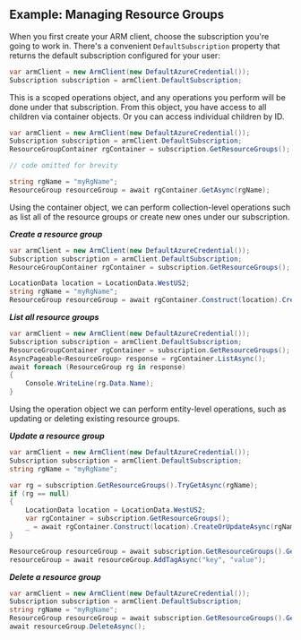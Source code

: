 Example: Managing Resource Groups
--------------------------------------

When you first create your ARM client, choose the subscription you're going to work in. There's a convenient `DefaultSubscription` property that returns the default subscription configured for your user:

```C# Snippet:Managing_Resource_Groups_DefaultSubscription
var armClient = new ArmClient(new DefaultAzureCredential());
Subscription subscription = armClient.DefaultSubscription;
```

This is a scoped operations object, and any operations you perform will be done under that subscription. From this object, you have access to all children via container objects. Or you can access individual children by ID.

```C# Snippet:Managing_Resource_Groups_GetResourceGroupContainer
var armClient = new ArmClient(new DefaultAzureCredential());
Subscription subscription = armClient.DefaultSubscription;
ResourceGroupContainer rgContainer = subscription.GetResourceGroups();

// code omitted for brevity

string rgName = "myRgName";
ResourceGroup resourceGroup = await rgContainer.GetAsync(rgName);
```

Using the container object, we can perform collection-level operations such as list all of the resource groups or create new ones under our subscription.

***Create a resource group***

```C# Snippet:Managing_Resource_Groups_CreateAResourceGroup
var armClient = new ArmClient(new DefaultAzureCredential());
Subscription subscription = armClient.DefaultSubscription;
ResourceGroupContainer rgContainer = subscription.GetResourceGroups();

LocationData location = LocationData.WestUS2;
string rgName = "myRgName";
ResourceGroup resourceGroup = await rgContainer.Construct(location).CreateOrUpdateAsync(rgName);
```

***List all resource groups***

```C# Snippet:Managing_Resource_Groups_ListAllResourceGroup
var armClient = new ArmClient(new DefaultAzureCredential());
Subscription subscription = armClient.DefaultSubscription;
ResourceGroupContainer rgContainer = subscription.GetResourceGroups();
AsyncPageable<ResourceGroup> response = rgContainer.ListAsync();
await foreach (ResourceGroup rg in response)
{
    Console.WriteLine(rg.Data.Name);
}
```

Using the operation object we can perform entity-level operations, such as updating or deleting existing resource groups.

***Update a resource group***

```C# Snippet:Managing_Resource_Groups_UpdateAResourceGroup
var armClient = new ArmClient(new DefaultAzureCredential());
Subscription subscription = armClient.DefaultSubscription;
string rgName = "myRgName";

var rg = subscription.GetResourceGroups().TryGetAsync(rgName);
if (rg == null)
{
    LocationData location = LocationData.WestUS2;
    var rgContainer = subscription.GetResourceGroups();
    _ = await rgContainer.Construct(location).CreateOrUpdateAsync(rgName);
}

ResourceGroup resourceGroup = await subscription.GetResourceGroups().GetAsync(rgName);
resourceGroup = await resourceGroup.AddTagAsync("key", "value");
```

***Delete a resource group***

```C# Snippet:Managing_Resource_Groups_DeleteResourceGroup
var armClient = new ArmClient(new DefaultAzureCredential());
Subscription subscription = armClient.DefaultSubscription;
string rgName = "myRgName";
ResourceGroup resourceGroup = await subscription.GetResourceGroups().GetAsync(rgName);
await resourceGroup.DeleteAsync();
```
